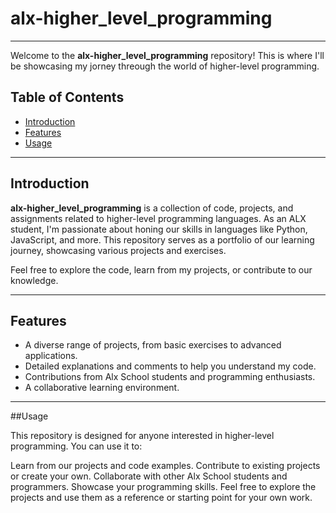 # alx-higher_level_programming
---

Welcome to the **alx-higher_level_programming** repository! This is where I'll be showcasing my jorney threough the world of higher-level programming.

## Table of Contents
- [Introduction](#introduction)
- [Features](#features)
- [Usage](#usage)

---

## Introduction

**alx-higher_level_programming** is a collection of code, projects, and assignments related to higher-level programming languages. As an ALX  student, I'm passionate about honing our skills in languages like Python, JavaScript, and more. This repository serves as a portfolio of our learning journey, showcasing various projects and exercises.

Feel free to explore the code, learn from my projects, or contribute to our knowledge.

---

## Features

- A diverse range of projects, from basic exercises to advanced applications.
- Detailed explanations and comments to help you understand my code.
- Contributions from Alx School students and programming enthusiasts.
- A collaborative learning environment.

---

##Usage

This repository is designed for anyone interested in higher-level programming. You can use it to:

Learn from our projects and code examples.
Contribute to existing projects or create your own.
Collaborate with other Alx School students and programmers.
Showcase your programming skills.
Feel free to explore the projects and use them as a reference or starting point for your own work.
